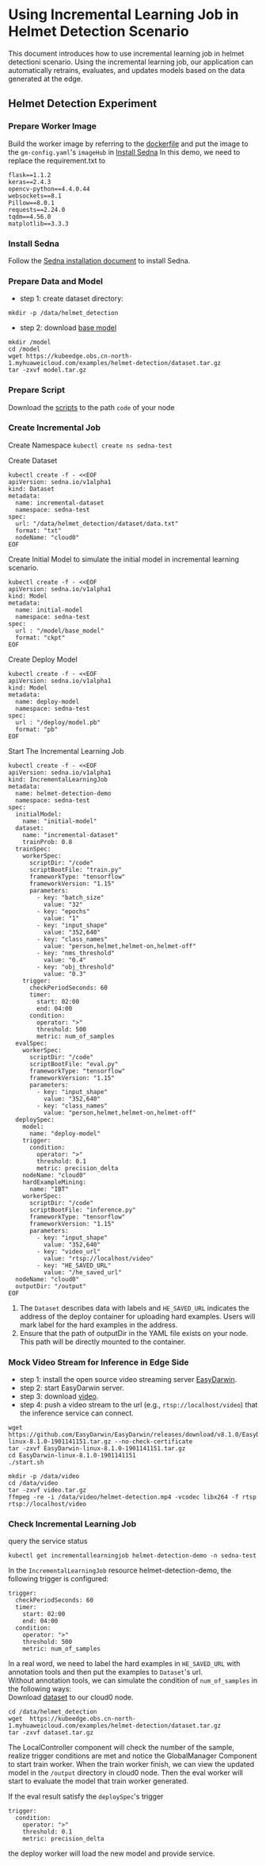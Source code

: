 # Using Incremental Learning Job in Helmet Detection Scenario

This document introduces how to use incremental learning job in helmet detectioni scenario. 
Using the incremental learning job, our application can automatically retrains, evaluates, 
and updates models based on the data generated at the edge.

## Helmet Detection Experiment

### Prepare Worker Image
Build the worker image by referring to the [dockerfile](/build/worker/base_images/tensorflow/tensorflow-1.15.Dockerfile)
and put the image to the `gm-config.yaml`'s  `imageHub` in [Install Sedna](#install-sedna)
In this demo, we need to replace the requirement.txt to
```
flask==1.1.2
keras==2.4.3
opencv-python==4.4.0.44
websockets==8.1
Pillow==8.0.1
requests==2.24.0
tqdm==4.56.0
matplotlib==3.3.3
```
### Install Sedna

Follow the [Sedna installation document](/docs/setup/install.md) to install Sedna.

### Prepare Data and Model

* step 1: create dataset directory:
```
mkdir -p /data/helmet_detection
```

* step 2: download [base model](https://kubeedge.obs.cn-north-1.myhuaweicloud.com/examples/helmet-detection/model.tar.gz)
```
mkdir /model
cd /model
wget https://kubeedge.obs.cn-north-1.myhuaweicloud.com/examples/helmet-detection/dataset.tar.gz
tar -zxvf model.tar.gz
```
### Prepare Script
Download the [scripts](/examples/incremental_learning/helmet_detection_incremental_train/training) to the path `code` of your node


### Create Incremental Job

Create Namespace `kubectl create ns sedna-test`

Create Dataset

```
kubectl create -f - <<EOF
apiVersion: sedna.io/v1alpha1
kind: Dataset
metadata:
  name: incremental-dataset
  namespace: sedna-test
spec:
  url: "/data/helmet_detection/dataset/data.txt"
  format: "txt"
  nodeName: "cloud0"
EOF
```

Create Initial Model to simulate the initial model in incremental learning scenario.

```
kubectl create -f - <<EOF
apiVersion: sedna.io/v1alpha1
kind: Model
metadata:
  name: initial-model
  namespace: sedna-test
spec:
  url : "/model/base_model"
  format: "ckpt"
EOF
```

Create Deploy Model

```
kubectl create -f - <<EOF
apiVersion: sedna.io/v1alpha1
kind: Model
metadata:
  name: deploy-model
  namespace: sedna-test
spec:
  url : "/deploy/model.pb"
  format: "pb"
EOF
```

Start The Incremental Learning Job

```
kubectl create -f - <<EOF
apiVersion: sedna.io/v1alpha1
kind: IncrementalLearningJob
metadata:
  name: helmet-detection-demo
  namespace: sedna-test
spec:
  initialModel:
    name: "initial-model"
  dataset:
    name: "incremental-dataset"
    trainProb: 0.8
  trainSpec:
    workerSpec:
      scriptDir: "/code"
      scriptBootFile: "train.py"
      frameworkType: "tensorflow"
      frameworkVersion: "1.15"
      parameters:
        - key: "batch_size"
          value: "32"
        - key: "epochs"
          value: "1"
        - key: "input_shape"
          value: "352,640"
        - key: "class_names"
          value: "person,helmet,helmet-on,helmet-off"
        - key: "nms_threshold"
          value: "0.4"
        - key: "obj_threshold"
          value: "0.3"
    trigger:
      checkPeriodSeconds: 60
      timer:
        start: 02:00
        end: 04:00
      condition:
        operator: ">"
        threshold: 500
        metric: num_of_samples
  evalSpec:
    workerSpec:
      scriptDir: "/code"
      scriptBootFile: "eval.py"
      frameworkType: "tensorflow"
      frameworkVersion: "1.15"
      parameters:
        - key: "input_shape"
          value: "352,640"
        - key: "class_names"
          value: "person,helmet,helmet-on,helmet-off"
  deploySpec:
    model:
      name: "deploy-model"
    trigger:
      condition:
        operator: ">"
        threshold: 0.1
        metric: precision_delta
    nodeName: "cloud0"
    hardExampleMining:
      name: "IBT"
    workerSpec:
      scriptDir: "/code"
      scriptBootFile: "inference.py"
      frameworkType: "tensorflow"
      frameworkVersion: "1.15"
      parameters:
        - key: "input_shape"
          value: "352,640"
        - key: "video_url"
          value: "rtsp://localhost/video"
        - key: "HE_SAVED_URL" 
          value: "/he_saved_url"
  nodeName: "cloud0"
  outputDir: "/output"
EOF
```
1. The `Dataset` describes data with labels and `HE_SAVED_URL` indicates the address of the deploy container for uploading hard examples. Users will mark label for the hard examples in the address.
2. Ensure that the path of outputDir in the YAML file exists on your node. This path will be directly mounted to the container.



### Mock Video Stream for Inference in Edge Side

* step 1: install the open source video streaming server [EasyDarwin](https://github.com/EasyDarwin/EasyDarwin/tree/dev).
* step 2: start EasyDarwin server.
* step 3: download [video](https://kubeedge.obs.cn-north-1.myhuaweicloud.com/examples/helmet-detection/video.tar.gz).
* step 4: push a video stream to the url (e.g., `rtsp://localhost/video`) that the inference service can connect.

```
wget https://github.com/EasyDarwin/EasyDarwin/releases/download/v8.1.0/EasyDarwin-linux-8.1.0-1901141151.tar.gz --no-check-certificate
tar -zxvf EasyDarwin-linux-8.1.0-1901141151.tar.gz
cd EasyDarwin-linux-8.1.0-1901141151
./start.sh

mkdir -p /data/video
cd /data/video
tar -zxvf video.tar.gz
ffmpeg -re -i /data/video/helmet-detection.mp4 -vcodec libx264 -f rtsp rtsp://localhost/video
```

### Check Incremental Learning Job
query the service status
```
kubectl get incrementallearningjob helmet-detection-demo -n sedna-test
```
In the `IncrementalLearningJob` resource helmet-detection-demo, the following trigger is configured:
```
trigger:
  checkPeriodSeconds: 60
  timer:
    start: 02:00
    end: 04:00
  condition:
    operator: ">"
    threshold: 500
    metric: num_of_samples
```
In a real word, we need to label the hard examples in `HE_SAVED_URL`  with annotation tools and then put the examples to `Dataset`'s url.   
Without annotation tools, we can simulate the condition of `num_of_samples` in the following ways:  
Download [dataset](https://kubeedge.obs.cn-north-1.myhuaweicloud.com/examples/helmet-detection/dataset.tar.gz) to our cloud0 node.
```
cd /data/helmet_detection
wget  https://kubeedge.obs.cn-north-1.myhuaweicloud.com/examples/helmet-detection/dataset.tar.gz
tar -zxvf dataset.tar.gz
```
The LocalController component will check the number of the sample, realize trigger conditions are met and notice the GlobalManager Component to start train worker.
When the train worker finish, we can view the updated model in the `/output` directory in cloud0 node.
Then the eval worker will start to evaluate the model that train worker generated.

If the eval result satisfy the `deploySpec`'s trigger 
```
trigger:
  condition:
    operator: ">"
    threshold: 0.1
    metric: precision_delta
```
the deploy worker will load the new model and provide service.
